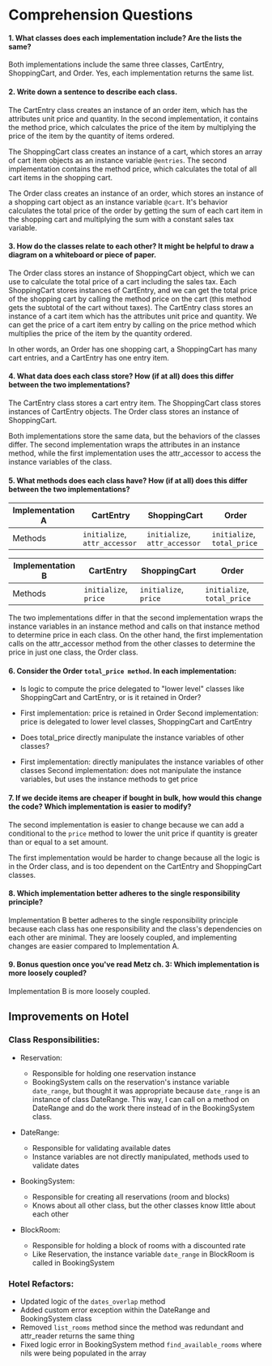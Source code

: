 # Comprehension Questions

#### 1. What classes does each implementation include? Are the lists the same?
Both implementations include the same three classes, CartEntry, ShoppingCart, and Order. Yes, each implementation returns the same list.


#### 2. Write down a sentence to describe each class.
The CartEntry class creates an instance of an order item, which has the attributes unit price and quantity. In the second implementation, it contains the method price, which calculates the price of the item by multiplying the price of the item by the quantity of items ordered.

The ShoppingCart class creates an instance of a cart, which stores an array of cart item objects as an instance variable `@entries`. The second implementation contains the method price, which calculates the total of all cart items in the shopping cart.

The Order class creates an instance of an order, which stores an instance of a shopping cart object as an instance variable `@cart`. It's behavior calculates the total price of the order by getting the sum of each cart item in the shopping cart and multiplying the sum with a constant sales tax variable.



#### 3. How do the classes relate to each other? It might be helpful to draw a diagram on a whiteboard or piece of paper.
The Order class stores an instance of ShoppingCart object, which we can use to calculate the total price of a cart including the sales tax. Each ShoppingCart stores instances of CartEntry, and we can get the total price of the shopping cart by calling the method price on the cart (this method gets the subtotal of the cart without taxes). The CartEntry class stores an instance of a cart item which has the attributes unit price and quantity. We can get the price of a cart item entry by calling on the price method which multiplies the price of the item by the quantity ordered.

  In other words, an Order has one shopping cart, a ShoppingCart has many cart entries, and a CartEntry has one entry item.


#### 4. What data does each class store? How (if at all) does this differ between the two implementations?

The CartEntry class stores a cart entry item.
The ShoppingCart class stores instances of CartEntry objects.
The Order class stores an instance of ShoppingCart.

Both implementations store the same data, but the behaviors of the classes differ. The second implementation wraps the attributes in an instance method, while the first implementation uses the attr_accessor to access the instance variables of the class.

#### 5. What methods does each class have? How (if at all) does this differ between the two implementations?


|**Implementation A** | CartEntry | ShoppingCart | Order |
| --- | --- | --- | --- |
| Methods | `initialize`, `attr_accessor` | `initialize`, `attr_accessor` | `initialize`, `total_price` |


| **Implementation B** | CartEntry | ShoppingCart | Order |
| --- | --- | --- | --- |
| Methods | `initialize`, `price` | `initialize`, `price` | `initialize`, `total_price` |

The two implementations differ in that the second implementation wraps the instance variables in an instance method and calls on that instance method to determine price in each class. On the other hand, the first implementation calls on the attr_accessor method from the other classes to determine the price in just one class, the Order class.


#### 6. Consider the Order `total_price method`. In each implementation:
* Is logic to compute the price delegated to "lower level" classes like ShoppingCart and CartEntry, or is it retained in Order?

- First implementation: price is retained in Order
  Second implementation: price is delegated to lower level classes, ShoppingCart and CartEntry

* Does total_price directly manipulate the instance variables of other classes?

- First implementation: directly manipulates the instance variables of other classes
  Second implementation: does not manipulate the instance variables, but uses the instance methods to get price


#### 7. If we decide items are cheaper if bought in bulk, how would this change the code? Which implementation is easier to modify?
The second implementation is easier to change because we can add a conditional to the `price` method to lower the unit price if quantity is greater than or equal to a set amount.

The first implementation would be harder to change because all the logic is in the Order class, and is too dependent on the CartEntry and ShoppingCart classes.



#### 8. Which implementation better adheres to the single responsibility principle?
Implementation B better adheres to the single responsibility principle because each class has one responsibility and the class's dependencies on each other are minimal. They are loosely coupled, and implementing changes are easier compared to Implementation A.



#### 9. Bonus question once you've read Metz ch. 3: Which implementation is more loosely coupled?
Implementation B is more loosely coupled.



## Improvements on Hotel

<!--
What is this class's responsibility?
You should be able to describe it in a single sentence.
Is this class responsible for exactly one thing?
Does this class take on any responsibility that should be delegated to "lower level" classes?
Is there code in other classes that directly manipulates this class's instance variables?
You might recall writing a file called refactor.txt. Take a look at the refactor plans that you wrote, and consider the following:

How easy is it to follow your own instructions?
Do these refactors improve the clarity of your code?
Do you still agree with your previous assesment, or could your refactor be further improved?




 -->



### Class Responsibilities:

* Reservation:
  - Responsible for holding one reservation instance
  - BookingSystem calls on the reservation's instance variable `date_range`, but thought it was appropriate because `date_range` is an instance of class DateRange. This way, I can call on a method on DateRange and do the work there instead of in the BookingSystem class.

* DateRange:
  - Responsible for validating available dates
  - Instance variables are not directly manipulated, methods used to validate dates

* BookingSystem:
  - Responsible for creating all reservations (room and blocks)
  - Knows about all other class, but the other classes know little about each other

* BlockRoom:
  - Responsible for holding a block of rooms with a discounted rate
  - Like Reservation, the instance variable `date_range` in BlockRoom is called in BookingSystem


### Hotel Refactors:
  * Updated logic of the `dates_overlap` method
  * Added custom error exception within the DateRange and BookingSystem class
  * Removed `list_rooms` method since the method was redundant and attr_reader returns the same thing
  * Fixed logic error in BookingSystem method `find_available_rooms` where nils were being populated in the array

